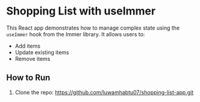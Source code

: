# Shopping List with useImmer

This React app demonstrates how to manage complex state using the `useImmer` hook from the Immer library. It allows users to:

- Add items
- Update existing items
- Remove items

## How to Run

1. Clone the repo:
https://github.com/luwamhabtu07/shopping-list-app.git 